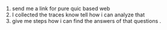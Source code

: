 1. send me a link for pure quic based web
2. I collected the traces know tell  how i can analyze that
3. give me steps how i can find the answers of that questions .
